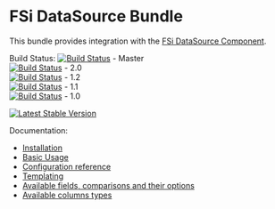 # FSi DataSource Bundle #

This bundle provides integration with the [FSi DataSource Component](https://github.com/fsi-open/datasource).

Build Status:
[![Build Status](https://travis-ci.org/fsi-open/datasource-bundle.png?branch=master)](https://travis-ci.org/fsi-open/datasource-bundle) - Master  
[![Build Status](https://travis-ci.org/fsi-open/datasource-bundle.png?branch=2.0)](https://travis-ci.org/fsi-open/datasource-bundle) - 2.0  
[![Build Status](https://travis-ci.org/fsi-open/datasource-bundle.png?branch=1.2)](https://travis-ci.org/fsi-open/datasource-bundle) - 1.2  
[![Build Status](https://travis-ci.org/fsi-open/datasource-bundle.png?branch=1.1)](https://travis-ci.org/fsi-open/datasource-bundle) - 1.1  
[![Build Status](https://travis-ci.org/fsi-open/datasource-bundle.png?branch=1.0)](https://travis-ci.org/fsi-open/datasource-bundle) - 1.0  

[![Latest Stable Version](https://poser.pugx.org/fsi/datasource-bundle/v/stable.png)](https://packagist.org/packages/fsi/datasource-bundle)

Documentation:

* [Installation](Resources/docs/installation.md)
* [Basic Usage](Resources/docs/basic_usage.md)
* [Configuration reference](Resources/docs/configuration.md)
* [Templating](Resources/docs/templating.md)
* [Available fields, comparisons and their options](https://github.com/fsi-open/datasource/blob/master/doc/en/drivers/doctrine-orm.md#provided-fields)
* [Available columns types](Resources/docs/columns.md)
